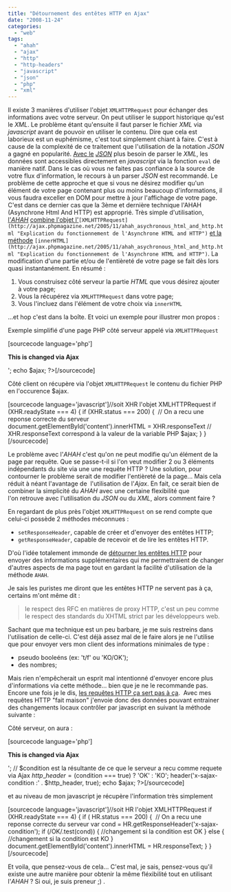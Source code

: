 ```yaml
---
title: "Détournement des entêtes HTTP en Ajax"
date: "2008-11-24"
categories: 
  - "web"
tags: 
  - "ahah"
  - "ajax"
  - "http"
  - "http-headers"
  - "javascript"
  - "json"
  - "php"
  - "xml"
---
```


Il existe 3 manières d'utiliser l'objet `XMLHTTPRequest` pour échanger des informations avec votre serveur. On peut utiliser le support historique qu'est le _XML_. Le problème étant qu'ensuite il faut parser le fichier _XML_ via _javascript_ avant de pouvoir en utiliser le contenu. Dire que cela est laborieux est un euphémisme, c'est tout simplement chiant à faire. C'est à cause de la complexité de ce traitement que l'utilisation de la notation _JSON_ a gagné en popularité. [Avec le](http://www.json.org/js.html "Tout sur la notation JSON") _[JSON](http://www.json.org/js.html "Tout sur la notation JSON")_ plus besoin de parser le _XML_, les données sont accessibles directement en _javascript_ via la fonction `eval` de manière natif. Dans le cas où vous ne faites pas confiance à la source de votre flux d'information, le recours à un parser _JSON_ est recommandé. Le problème de cette approche et que si vous ne désirez modifier qu'un élément de votre page contenant plus ou moins beaucoup d'informations, il vous faudra exceller en DOM pour mettre à jour l'affichage de votre page. C'est dans ce dernier cas que la 3ème et dernière technique l'AHAH (Asynchrone Html And HTTP) est approprié. Très simple d'utilisation, [l'](http://ajax.phpmagazine.net/2005/11/ahah_asychronous_html_and_http.html "Explication du fonctionnement de l'Asynchrone HTML and HTTP")_[AHAH](http://ajax.phpmagazine.net/2005/11/ahah_asychronous_html_and_http.html "Explication du fonctionnement de l'Asynchrone HTML and HTTP")_ [combine l'objet l'](http://ajax.phpmagazine.net/2005/11/ahah_asychronous_html_and_http.html "Explication du fonctionnement de l'Asynchrone HTML and HTTP")`[XMLHTTPRequest](http://ajax.phpmagazine.net/2005/11/ahah_asychronous_html_and_http.html "Explication du fonctionnement de l'Asynchrone HTML and HTTP")` [et la méthode](http://ajax.phpmagazine.net/2005/11/ahah_asychronous_html_and_http.html "Explication du fonctionnement de l'Asynchrone HTML and HTTP") `[innerHTML](http://ajax.phpmagazine.net/2005/11/ahah_asychronous_html_and_http.html "Explication du fonctionnement de l'Asynchrone HTML and HTTP")`. La modification d'une partie et/ou de l'entièreté de votre page se fait dès lors quasi instantanément. En résumé :

1. Vous construisez côté serveur la partie _HTML_ que vous désirez ajouter à votre page;
2. Vous la récupérez via `XMLHTTPRequest` dans votre page;
3. Vous l'incluez dans l'élément de votre choix via `innerHTML`

...et hop c'est dans la boîte. Et voici un exemple pour illustrer mon propos :

Exemple simplifié d'une page PHP côté serveur appelé via `XMLHTTPRequest`

\[sourcecode language='php'\]

**This is changed via Ajax**

'; echo $ajax; ?>\[/sourcecode\]

Côté client on récupère via l'objet `XMLHTTPRequest` le contenu du fichier PHP en l'occurence $ajax.

\[sourcecode language='javascript'\]//soit XHR l'objet XMLHTTPRequest if (XHR.readyState === 4) { if (XHR.status === 200) {  // On a recu une reponse correcte du serveur document.getElementById('content').innerHTML = XHR.responseText // XHR.responseText correspond à la valeur de la variable PHP $ajax; } }\[/sourcecode\]

Le problème avec l'_AHAH_ c'est qu'on ne peut modifie qu'un élément de la page par requête. Que se passe-t-il si l'on veut modifier 2 ou 3 éléments indépendants du site via une une requête HTTP ? Une solution, pour contourner le problème serait de modifier l'entièreté de la page... Mais cela réduit à néant l'avantage de  l'utilisation de l'_Ajax_. En fait, ce serait bien de combiner la simplicité du _AHAH_ avec une certaine flexibilité que l'on retrouve avec l'utilisation du _JSON_ ou du _XML_, alors comment faire ?

En regardant de plus près l'objet `XMLHTTPRequest` on se rend compte que celui-ci possède 2 méthodes méconnues :

- `setResponseHeader`, capable de créer et d'envoyer des entêtes HTTP;
- `getResponseHeader`, capable de recevoir et de lire les entêtes HTTP.

D'où l'idée totalement immonde de [détourner les entêtes HTTP](http://www.php-experts.org/developpement-web/php-developpement-web/erreur-404-redirection-301-headers-et-codes-de-reponse-http-courants-24 "Ce à quoi peuvent servir réellement les entêtes HTTP") pour envoyer des informations supplémentaires qui me permettraient de changer d'autres aspects de ma page tout en gardant la facilité d'utilisation de la méthode `AHAH`.

Je sais les puristes me diront que les entêtes HTTP ne servent pas à ça, certains m'ont même dit :

> le respect des RFC en matières de proxy HTTP, c'est un peu comme le respect des standards du XHTML strict par les développeurs web.

Sachant que ma technique est un peu barbare, je me suis restreins dans l'utilisation de celle-ci. C'est déjà assez mal de le faire alors je ne l'utilise que pour envoyer vers mon client des informations minimales de type :

- pseudo booleéns (ex: 't/f' ou 'KO/OK');
- des nombres;

Mais rien n'empêcherait un esprit mal intentionné d'envoyer encore plus d'informations via cette méthode... bien que je ne le recommande pas. Encore une fois je le dis, [les requêtes HTTP ça sert pas à ça](http://www.w3.org/Protocols/rfc2616/rfc2616.html "La RFC qui définie le rôle des RFC").  Avec mes requêtes HTTP "fait maison" j'envoie donc des données pouvant entrainer des changements locaux contrôler par javascript en suivant la méthode suivante :

Côté serveur, on aura :

\[sourcecode language='php'\]

**This is changed via Ajax**

'; // $condition est la résultante de ce que le serveur a recu comme requete via Ajax $http\_header = ($condition === true) ? 'OK' : 'KO'; header('x-sajax-condition :' . $http\_header, true); echo $ajax; ?>\[/sourcecode\]

et au niveau de mon javascript je récupère l'information très simplement

\[sourcecode language='javascript'\]//soit HR l'objet XMLHTTPRequest if (XHR.readyState === 4) { if ( HR.status === 200) {  // On a recu une reponse correcte du serveur var cond = HR.getResponseHeader('x-sajax-condition'); if (/OK/.test(cond)) { //changement si la condition est OK } else { //changement si la condition est KO } document.getElementById('content').innerHTML = HR.responseText; } }\[/sourcecode\]

Et voila, que pensez-vous de cela... C'est mal, je sais, pensez-vous qu'il existe une autre manière pour obtenir la même fléxibilité tout en utilisant l'_AHAH_ ? Si oui, je suis preneur ;) .
